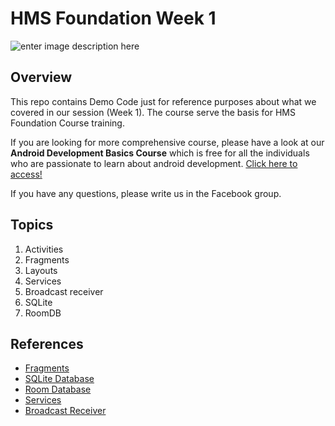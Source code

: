 ﻿# HMS Foundation Week 1

![enter image description here](https://image.slidesharecdn.com/androidbasicsupdatedfeb16-180201231136/95/android-basics-updated-feb-2016-1-638.jpg)

## Overview

This repo contains Demo Code just for reference purposes about what we covered in our session (Week 1). The course serve the basis for HMS Foundation Course training.

If you are looking for more comprehensive course, please have a look at our **Android Development Basics Course** which is free for all the individuals who are passionate to learn about android development. [Click here to access!](https://developer.huawei.com/consumer/en/training/detail/101621840194156519)

If you have any questions, please write us in the Facebook group.

## Topics

1. Activities
2. Fragments
3. Layouts
4. Services
5. Broadcast receiver
6. SQLite
7. RoomDB

## References

- [Fragments](https://developer.android.com/guide/fragments)
- [SQLite Database](https://developer.android.com/training/data-storage/sqlite#java)
- [Room Database](https://developer.android.com/training/data-storage/room#java)
- [Services](https://developer.android.com/guide/components/services)
- [Broadcast Receiver](https://developer.android.com/guide/components/broadcasts)
